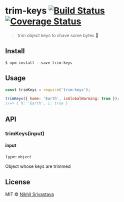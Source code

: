 # trim-keys [![Build Status](https://travis-ci.org/niksrc/trim-keys.svg?branch=master)](https://travis-ci.org/niksrc/trim-keys) [![Coverage Status](https://coveralls.io/repos/github/niksrc/trim-keys/badge.svg?branch=master)](https://coveralls.io/github/niksrc/trim-keys?branch=master)

> trim object keys to shave some bytes 🔪


## Install

```
$ npm install --save trim-keys
```


## Usage

```js
const trimKeys = require('trim-keys');

trimKeys({ home: 'Earth', isGlobalWarming: true });
//=> { h: 'Earth', i: true }
```


## API

### trimKeys(input)

#### input

Type: `object`

Object whose keys are trimmed

## License

MIT © [Nikhil Srivastava](http://niksrc.github.io)
